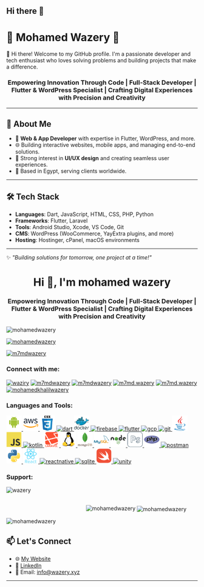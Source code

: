 ## Hi there 👋

# 🌟 Mohamed Wazery 🌟  

👋 Hi there! Welcome to my GitHub profile. I'm a passionate developer and tech enthusiast who loves solving problems and building projects that make a difference.  

<h3 align="center">Empowering Innovation Through Code | Full-Stack Developer | Flutter & WordPress Specialist | Crafting Digital Experiences with Precision and Creativity</h3>

---

## 🚀 About Me  
- 💼 **Web & App Developer** with expertise in Flutter, WordPress, and more.  
- 🌐 Building interactive websites, mobile apps, and managing end-to-end solutions.  
- 🎯 Strong interest in **UI/UX design** and creating seamless user experiences.  
- 📍 Based in Egypt, serving clients worldwide.  

---

## 🛠️ Tech Stack  
- **Languages**: Dart, JavaScript, HTML, CSS, PHP, Python  
- **Frameworks**: Flutter, Laravel  
- **Tools**: Android Studio, Xcode, VS Code, Git  
- **CMS**: WordPress (WooCommerce, YayExtra plugins, and more)  
- **Hosting**: Hostinger, cPanel, macOS environments  

---

✨ *"Building solutions for tomorrow, one project at a time!"*  

<h1 align="center">Hi 👋, I'm mohamed wazery</h1>
<h3 align="center">Empowering Innovation Through Code | Full-Stack Developer | Flutter & WordPress Specialist | Crafting Digital Experiences with Precision and Creativity</h3>

<p align="left"> <img src="https://komarev.com/ghpvc/?username=mohamedwazery&label=Profile%20views&color=0e75b6&style=flat" alt="mohamedwazery" /> </p>

<p align="left"> <a href="https://github.com/ryo-ma/github-profile-trophy"><img src="https://github-profile-trophy.vercel.app/?username=mohamedwazery" alt="mohamedwazery" /></a> </p>

<p align="left"> <a href="https://twitter.com/m7mdwazery" target="blank"><img src="https://img.shields.io/twitter/follow/m7mdwazery?logo=twitter&style=for-the-badge" alt="m7mdwazery" /></a> </p>

<h3 align="left">Connect with me:</h3>
<p align="left">
<a href="https://dev.to/waziry" target="blank"><img align="center" src="https://raw.githubusercontent.com/rahuldkjain/github-profile-readme-generator/master/src/images/icons/Social/devto.svg" alt="waziry" height="30" width="40" /></a>
<a href="https://twitter.com/m7mdwazery" target="blank"><img align="center" src="https://raw.githubusercontent.com/rahuldkjain/github-profile-readme-generator/master/src/images/icons/Social/twitter.svg" alt="m7mdwazery" height="30" width="40" /></a>
<a href="https://linkedin.com/in/m7mdwazery" target="blank"><img align="center" src="https://raw.githubusercontent.com/rahuldkjain/github-profile-readme-generator/master/src/images/icons/Social/linked-in-alt.svg" alt="m7mdwazery" height="30" width="40" /></a>
<a href="https://fb.com/m7md.wazery" target="blank"><img align="center" src="https://raw.githubusercontent.com/rahuldkjain/github-profile-readme-generator/master/src/images/icons/Social/facebook.svg" alt="m7md.wazery" height="30" width="40" /></a>
<a href="https://instagram.com/m7md.wazery" target="blank"><img align="center" src="https://raw.githubusercontent.com/rahuldkjain/github-profile-readme-generator/master/src/images/icons/Social/instagram.svg" alt="m7md.wazery" height="30" width="40" /></a>
<a href="https://www.youtube.com/c/mohamedkhalilwazery" target="blank"><img align="center" src="https://raw.githubusercontent.com/rahuldkjain/github-profile-readme-generator/master/src/images/icons/Social/youtube.svg" alt="mohamedkhalilwazery" height="30" width="40" /></a>
</p>

<h3 align="left">Languages and Tools:</h3>
<p align="left"> <a href="https://developer.android.com" target="_blank" rel="noreferrer"> <img src="https://raw.githubusercontent.com/devicons/devicon/master/icons/android/android-original-wordmark.svg" alt="android" width="40" height="40"/> </a> <a href="https://aws.amazon.com" target="_blank" rel="noreferrer"> <img src="https://raw.githubusercontent.com/devicons/devicon/master/icons/amazonwebservices/amazonwebservices-original-wordmark.svg" alt="aws" width="40" height="40"/> </a> <a href="https://www.w3schools.com/css/" target="_blank" rel="noreferrer"> <img src="https://raw.githubusercontent.com/devicons/devicon/master/icons/css3/css3-original-wordmark.svg" alt="css3" width="40" height="40"/> </a> <a href="https://dart.dev" target="_blank" rel="noreferrer"> <img src="https://www.vectorlogo.zone/logos/dartlang/dartlang-icon.svg" alt="dart" width="40" height="40"/> </a> <a href="https://www.docker.com/" target="_blank" rel="noreferrer"> <img src="https://raw.githubusercontent.com/devicons/devicon/master/icons/docker/docker-original-wordmark.svg" alt="docker" width="40" height="40"/> </a> <a href="https://firebase.google.com/" target="_blank" rel="noreferrer"> <img src="https://www.vectorlogo.zone/logos/firebase/firebase-icon.svg" alt="firebase" width="40" height="40"/> </a> <a href="https://flutter.dev" target="_blank" rel="noreferrer"> <img src="https://www.vectorlogo.zone/logos/flutterio/flutterio-icon.svg" alt="flutter" width="40" height="40"/> </a> <a href="https://cloud.google.com" target="_blank" rel="noreferrer"> <img src="https://www.vectorlogo.zone/logos/google_cloud/google_cloud-icon.svg" alt="gcp" width="40" height="40"/> </a> <a href="https://git-scm.com/" target="_blank" rel="noreferrer"> <img src="https://www.vectorlogo.zone/logos/git-scm/git-scm-icon.svg" alt="git" width="40" height="40"/> </a> <a href="https://www.java.com" target="_blank" rel="noreferrer"> <img src="https://raw.githubusercontent.com/devicons/devicon/master/icons/java/java-original.svg" alt="java" width="40" height="40"/> </a> <a href="https://developer.mozilla.org/en-US/docs/Web/JavaScript" target="_blank" rel="noreferrer"> <img src="https://raw.githubusercontent.com/devicons/devicon/master/icons/javascript/javascript-original.svg" alt="javascript" width="40" height="40"/> </a> <a href="https://kotlinlang.org" target="_blank" rel="noreferrer"> <img src="https://www.vectorlogo.zone/logos/kotlinlang/kotlinlang-icon.svg" alt="kotlin" width="40" height="40"/> </a> <a href="https://laravel.com/" target="_blank" rel="noreferrer"> <img src="https://raw.githubusercontent.com/devicons/devicon/master/icons/laravel/laravel-plain-wordmark.svg" alt="laravel" width="40" height="40"/> </a> <a href="https://www.linux.org/" target="_blank" rel="noreferrer"> <img src="https://raw.githubusercontent.com/devicons/devicon/master/icons/linux/linux-original.svg" alt="linux" width="40" height="40"/> </a> <a href="https://www.mongodb.com/" target="_blank" rel="noreferrer"> <img src="https://raw.githubusercontent.com/devicons/devicon/master/icons/mongodb/mongodb-original-wordmark.svg" alt="mongodb" width="40" height="40"/> </a> <a href="https://www.mysql.com/" target="_blank" rel="noreferrer"> <img src="https://raw.githubusercontent.com/devicons/devicon/master/icons/mysql/mysql-original-wordmark.svg" alt="mysql" width="40" height="40"/> </a> <a href="https://nodejs.org" target="_blank" rel="noreferrer"> <img src="https://raw.githubusercontent.com/devicons/devicon/master/icons/nodejs/nodejs-original-wordmark.svg" alt="nodejs" width="40" height="40"/> </a> <a href="https://www.photoshop.com/en" target="_blank" rel="noreferrer"> <img src="https://raw.githubusercontent.com/devicons/devicon/master/icons/photoshop/photoshop-line.svg" alt="photoshop" width="40" height="40"/> </a> <a href="https://www.php.net" target="_blank" rel="noreferrer"> <img src="https://raw.githubusercontent.com/devicons/devicon/master/icons/php/php-original.svg" alt="php" width="40" height="40"/> </a> <a href="https://postman.com" target="_blank" rel="noreferrer"> <img src="https://www.vectorlogo.zone/logos/getpostman/getpostman-icon.svg" alt="postman" width="40" height="40"/> </a> <a href="https://www.python.org" target="_blank" rel="noreferrer"> <img src="https://raw.githubusercontent.com/devicons/devicon/master/icons/python/python-original.svg" alt="python" width="40" height="40"/> </a> <a href="https://reactjs.org/" target="_blank" rel="noreferrer"> <img src="https://raw.githubusercontent.com/devicons/devicon/master/icons/react/react-original-wordmark.svg" alt="react" width="40" height="40"/> </a> <a href="https://reactnative.dev/" target="_blank" rel="noreferrer"> <img src="https://reactnative.dev/img/header_logo.svg" alt="reactnative" width="40" height="40"/> </a> <a href="https://www.sqlite.org/" target="_blank" rel="noreferrer"> <img src="https://www.vectorlogo.zone/logos/sqlite/sqlite-icon.svg" alt="sqlite" width="40" height="40"/> </a> <a href="https://developer.apple.com/swift/" target="_blank" rel="noreferrer"> <img src="https://raw.githubusercontent.com/devicons/devicon/master/icons/swift/swift-original.svg" alt="swift" width="40" height="40"/> </a> <a href="https://unity.com/" target="_blank" rel="noreferrer"> <img src="https://www.vectorlogo.zone/logos/unity3d/unity3d-icon.svg" alt="unity" width="40" height="40"/> </a> </p>

<h3 align="left">Support:</h3>
<p><a href="https://www.buymeacoffee.com/wazery"> <img align="left" src="https://cdn.buymeacoffee.com/buttons/v2/default-yellow.png" height="50" width="210" alt="wazery" /></a></p><br><br>

<p><img align="left" src="https://github-readme-stats.vercel.app/api/top-langs?username=mohamedwazery&show_icons=true&locale=en&layout=compact" alt="mohamedwazery" /></p>

<p>&nbsp;<img align="center" src="https://github-readme-stats.vercel.app/api?username=mohamedwazery&show_icons=true&locale=en" alt="mohamedwazery" /></p>

<p><img align="center" src="https://github-readme-streak-stats.herokuapp.com/?user=mohamedwazery&" alt="mohamedwazery" /></p>



## 📫 Let's Connect  
- 🌐 [My Website](https://wazery.xyz)  
- 💼 [LinkedIn](https://linkedin.com/in/m7mdwazery)  
- 📧 Email: info@wazery.xyz  

---

<!--
**mohamedwazery/mohamedwazery** is a ✨ _special_ ✨ repository because its `README.md` (this file) appears on your GitHub profile.

Here are some ideas to get you started:

- 🔭 I’m currently working on ...
- 🌱 I’m currently learning ...
- 👯 I’m looking to collaborate on ...
- 🤔 I’m looking for help with ...
- 💬 Ask me about ...
- 📫 How to reach me: ...
- 😄 Pronouns: ...
- ⚡ Fun fact: ...
-->
